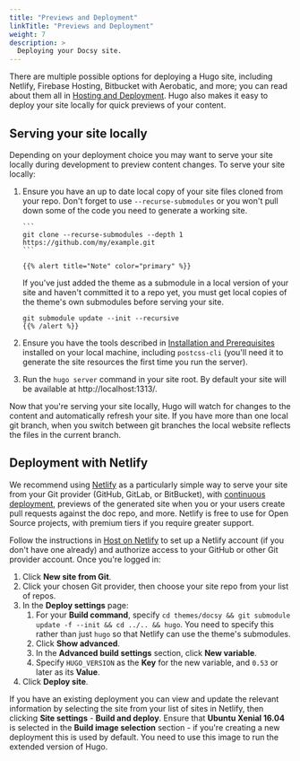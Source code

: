 ```yaml
---
title: "Previews and Deployment"
linkTitle: "Previews and Deployment"
weight: 7
description: >
  Deploying your Docsy site.
---
```


There are multiple possible options for deploying a Hugo site, including Netlify, Firebase Hosting, Bitbucket with Aerobatic, and more; you can read about them all in [Hosting and Deployment](https://gohugo.io/hosting-and-deployment/). Hugo also makes it easy to deploy your site locally for quick previews of your content.

## Serving your site locally

Depending on your deployment choice you may want to serve your site locally during development to preview content changes. To serve your site locally:

1.  Ensure you have an up to date local copy of your site files cloned from your repo. Don't forget to use `--recurse-submodules` or you won't pull down some of the code you need to generate a working site.

        ```
        git clone --recurse-submodules --depth 1 https://github.com/my/example.git
        ```

        {{% alert title="Note" color="primary" %}}

    If you've just added the theme as a submodule in a local version of your site and haven't committed it to a repo yet, you must get local copies of the theme's own submodules before serving your site.

        git submodule update --init --recursive
        {{% /alert %}}

1.  Ensure you have the tools described in [Installation and Prerequisites](#installation-and-prerequisites) installed on your local machine, including `postcss-cli` (you'll need it to generate the site resources the first time you run the server).
1.  Run the `hugo server` command in your site root. By default your site will be available at http://localhost:1313/.

Now that you're serving your site locally, Hugo will watch for changes to the content and automatically refresh your site. If you have more than one local git branch, when you switch between git branches the local website reflects the files in the current branch.

## Deployment with Netlify

We recommend using [Netlify](https://www.netlify.com/) as a particularly simple way to serve your site from your Git provider (GitHub, GitLab, or BitBucket), with [continuous deployment](https://www.netlify.com/docs/continuous-deployment/), previews of the generated site when you or your users create pull requests against the doc repo, and more. Netlify is free to use for Open Source projects, with premium tiers if you require greater support.

Follow the instructions in [Host on Netlify](https://gohugo.io/hosting-and-deployment/hosting-on-netlify/) to set up a Netlify account (if you don't have one already) and authorize access to your GitHub or other Git provider account. Once you're logged in:

1. Click **New site from Git**.
1. Click your chosen Git provider, then choose your site repo from your list of repos.
1. In the **Deploy settings** page:
   1. For your **Build command**, specify `cd themes/docsy && git submodule update -f --init && cd ../.. && hugo`. You need to specify this rather than just `hugo` so that Netlify can use the theme's submodules.
   1. Click **Show advanced**.
   1. In the **Advanced build settings** section, click **New variable**.
   1. Specify `HUGO_VERSION` as the **Key** for the new variable, and `0.53` or later as its **Value**.
1. Click **Deploy site**.

If you have an existing deployment you can view and update the relevant information by selecting the site from your list of sites in Netlify, then clicking **Site settings** - **Build and deploy**. Ensure that **Ubuntu Xenial 16.04** is selected in the **Build image selection** section - if you're creating a new deployment this is used by default. You need to use this image to run the extended version of Hugo.
